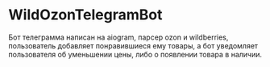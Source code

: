 # WildOzonTelegramBot

Бот телеграмма написан на aiogram, парсер ozon и wildberries, пользователь добавляет понравившиеся ему товары, 
а бот уведомляет пользователя об уменьшении цены, либо о появлении товара в наличии.
